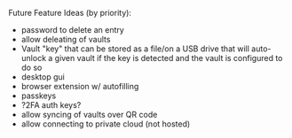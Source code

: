 Future Feature Ideas (by priority):
 - password to delete an entry
 - allow deleating of vaults
 - Vault "key" that can be stored as a file/on a USB drive that will auto-unlock a given vault if the key is detected and the vault is configured to do so
 - desktop gui
 - browser extension w/ autofilling
 - passkeys
 - ?2FA auth keys?
 - allow syncing of vaults over QR code
 - allow connecting to private cloud (not hosted)
